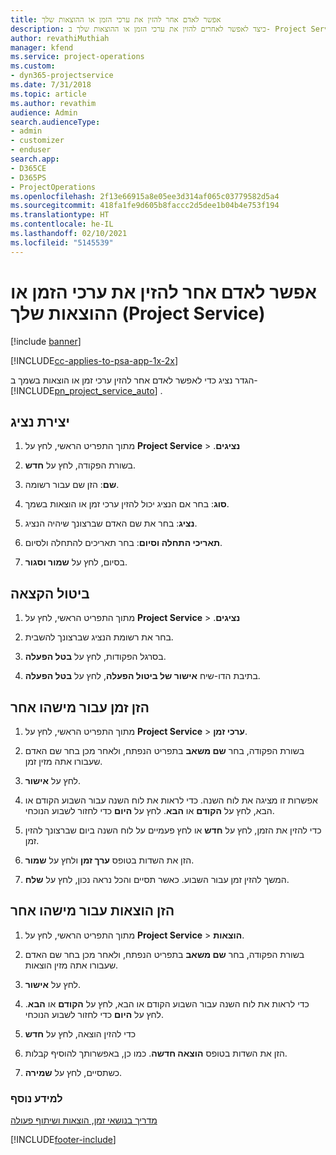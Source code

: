 ```yaml
---
title: ‏‫אפשר לאדם אחר להזין את ערכי הזמן או ההוצאות שלך
description: כיצד לאפשר לאחרים להזין את ערכי הזמן או ההוצאות שלך ב- Project Service
author: revathiMuthiah
manager: kfend
ms.service: project-operations
ms.custom:
- dyn365-projectservice
ms.date: 7/31/2018
ms.topic: article
ms.author: revathim
audience: Admin
search.audienceType:
- admin
- customizer
- enduser
search.app:
- D365CE
- D365PS
- ProjectOperations
ms.openlocfilehash: 2f13e66915a8e05ee3d314af065c03779582d5a4
ms.sourcegitcommit: 418fa1fe9d605b8faccc2d5dee1b04b4e753f194
ms.translationtype: HT
ms.contentlocale: he-IL
ms.lasthandoff: 02/10/2021
ms.locfileid: "5145539"
---
```

# <a name="allow-someone-else-to-enter-your-time-entry-or-expense-project-service"></a>אפשר לאדם אחר להזין את ערכי הזמן או ההוצאות שלך (Project Service)

[!include [banner](../includes/psa-now-project-operations.md)]

[!INCLUDE[cc-applies-to-psa-app-1x-2x](../includes/cc-applies-to-psa-app-1x-2x.md)]

הגדר נציג כדי לאפשר לאדם אחר להזין ערכי זמן או הוצאות בשמך ב- [!INCLUDE[pn_project_service_auto](../includes/pn-project-service-auto.md)] .  
  
## <a name="create-a-delegate"></a>יצירת נציג  
  
1.  מתוך התפריט הראשי, לחץ על **Project Service** > **‎‏‫נציגים**.  
  
2.  בשורת הפקודה, לחץ על **חדש**.  
  
3. **שם**: הזן שם עבור רשומה.  
  
4. **סוג**: בחר אם הנציג יכול להזין ערכי זמן או הוצאות בשמך.  
  
5. **נציג**: בחר את שם האדם שברצונך שיהיה הנציג.  
  
6. **תאריכי התחלה וסיום**: בחר תאריכים להתחלה ולסיום.  
  
7.  בסיום, לחץ על **שמור וסגור**.  
  
## <a name="turn-off-delegation"></a>ביטול הקצאה  
  
1.  מתוך התפריט הראשי, לחץ על **Project Service** > **‎‏‫נציגים**.  
  
2.  בחר את רשומת הנציג שברצונך להשבית.  
  
3.  בסרגל הפקודות, לחץ על **בטל הפעלה**.  
  
4.  בתיבת הדו-שיח **אישור של ביטול הפעלה**, לחץ על **בטל הפעלה‏**.  
  
## <a name="enter-time-for-someone-else"></a>הזן זמן עבור מישהו אחר  
  
1.  מתוך התפריט הראשי, לחץ על **Project Service** > **‏‫ערכי זמן‬**.  
  
2.  בשורת הפקודה, בחר **שם משאב** בתפריט הנפתח, ולאחר מכן בחר שם האדם שעבורו אתה מזין זמן.  
  
3.  לחץ על **אישור**.  
  
4.  אפשרות זו מציגה את לוח השנה. כדי לראות את לוח השנה עבור השבוע הקודם או הבא, לחץ על **הקודם** או **הבא**. לחץ על **היום** כדי לחזור לשבוע הנוכחי.  
  
5.  כדי להזין את הזמן, לחץ על **חדש** או לחץ פעמיים על לוח השנה ביום שברצונך להזין זמן.  
  
6.  הזן את השדות בטופס **ערך זמן** ולחץ על **שמור**.  
  
7.  המשך להזין זמן עבור השבוע. כאשר תסיים והכל נראה נכון, לחץ על **שלח**.  
  
## <a name="enter-expenses-for-someone-else"></a>הזן הוצאות עבור מישהו אחר  
  
1.  מתוך התפריט הראשי, לחץ על **Project Service** > **הוצאות**.  
  
2.  בשורת הפקודה, בחר **שם משאב** בתפריט הנפתח, ולאחר מכן בחר שם האדם שעבורו אתה מזין הוצאות.  
  
3.  לחץ על **אישור**.  
  
4.  כדי לראות את לוח השנה עבור השבוע הקודם או הבא, לחץ על **הקודם** או **הבא**. לחץ על **היום** כדי לחזור לשבוע הנוכחי.  
  
5.  כדי להזין הוצאה, לחץ על **חדש**  
  
6.  הזן את השדות בטופס **הוצאה חדשה**. כמו כן, באפשרותך להוסיף קבלות.  
  
7.  כשתסיים, לחץ על **שמירה**.  
  
### <a name="see-also"></a>למידע נוסף  
 [‏‫מדריך בנושאי זמן, הוצאות ושיתוף פעולה](../psa/time-expense-collaboration-guide.md)


[!INCLUDE[footer-include](../includes/footer-banner.md)]